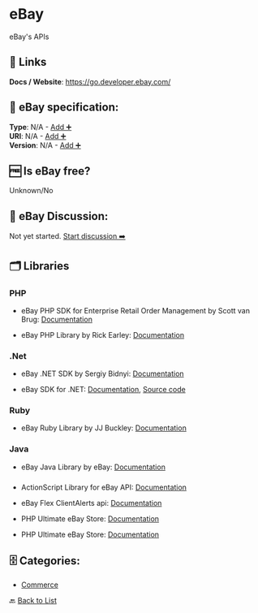 # eBay
eBay&#x27;s APIs

##  🔗 Links
**Docs / Website**: https://go.developer.ebay.com/

## 🧬 eBay specification:
**Type**: N/A - [Add ➕](https://github.com/apis-list/apis-list/edit/main/apis-list.yaml)  
**URI**: N/A - [Add ➕](https://github.com/apis-list/apis-list/edit/main/apis-list.yaml)  
**Version**: N/A - [Add ➕](https://github.com/apis-list/apis-list/edit/main/apis-list.yaml)

## 🆓 Is eBay free?
 Unknown/No 

## 💬 eBay Discussion:
Not yet started. [Start discussion ➡️](https://github.com/apis-list/apis-list/discussions/new)

## 🗂️ Libraries
### PHP
- eBay PHP SDK for Enterprise Retail Order Management by Scott van Brug: [Documentation](https://github.com/eBayEnterprise/RetailOrderManagement-SDK)

- eBay PHP Library by Rick Earley: [Documentation](https://github.com/rearley/ebay)

### .Net
- eBay .NET SDK by Sergiy Bidnyi: [Documentation](https://github.com/JustApplications/ebaysdk-nuget)

- eBay SDK for .NET: [Documentation](http://www.ebay.com/), [Source code](https://go.developer.ebay.com/developers/ebay/documentation-tools/sdks/dotnet)

### Ruby
- eBay Ruby Library by JJ Buckley: [Documentation](https://github.com/bjjb/ebayr)

### Java
-  eBay Java Library by eBay: [Documentation](http://developer.ebay.com/devzone/javasdk-jaxb/docs/GettingStarted/GettingStarted.html)

### 
- ActionScript Library for eBay API: [Documentation](http://code.google.com/p/as3ebaylib/)

- eBay Flex ClientAlerts api: [Documentation](http://developer.ebay.com/developercenter/flash/client-alerts/)

- PHP Ultimate eBay Store: [Documentation]()

- PHP Ultimate eBay Store: [Documentation]()


## 🗄️ Categories:
- [Commerce](https://github.com/apis-list/apis-list#commerce-)

🔙  [Back to List](https://github.com/apis-list/apis-list)
